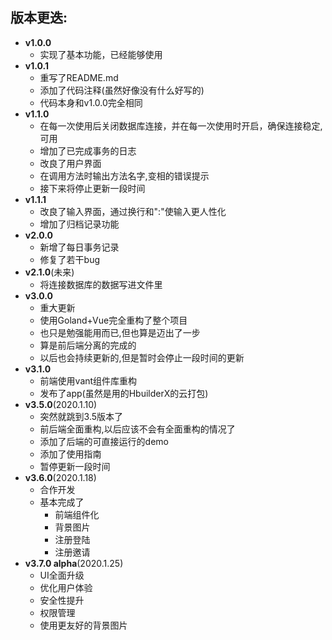 ## 版本更迭:
* **v1.0.0**
    * 实现了基本功能，已经能够使用
* **v1.0.1**
    * 重写了README.md
    * 添加了代码注释(虽然好像没有什么好写的)
    * 代码本身和v1.0.0完全相同
* **v1.1.0**
    * 在每一次使用后关闭数据库连接，并在每一次使用时开启，确保连接稳定,可用
    * 增加了已完成事务的日志
    * 改良了用户界面
    * 在调用方法时输出方法名字,变相的错误提示
    * 接下来将停止更新一段时间
* **v1.1.1**
    * 改良了输入界面，通过换行和":"使输入更人性化
    * 增加了归档记录功能
* **v2.0.0**
    * 新增了每日事务记录
    * 修复了若干bug
* **v2.1.0**(未来)
    * 将连接数据库的数据写进文件里
* **v3.0.0**
    * 重大更新
    * 使用Goland+Vue完全重构了整个项目
    * 也只是勉强能用而已,但也算是迈出了一步
    * 算是前后端分离的完成的
    * 以后也会持续更新的,但是暂时会停止一段时间的更新
* **v3.1.0**
    * 前端使用vant组件库重构
    * 发布了app(虽然是用的HbuilderX的云打包)
* **v3.5.0**(2020.1.10)
    * 突然就跳到3.5版本了
    * 前后端全面重构,以后应该不会有全面重构的情况了
    * 添加了后端的可直接运行的demo
    * 添加了使用指南
    * 暂停更新一段时间
* **v3.6.0**(2020.1.18)
    * 合作开发
    * 基本完成了
        * 前端组件化
        * 背景图片
        * 注册登陆
        * 注册邀请
 * **v3.7.0 alpha**(2020.1.25)
    * UI全面升级
    * 优化用户体验
    * 安全性提升
    * 权限管理
    * 使用更友好的背景图片
